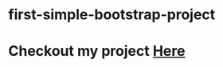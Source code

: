 # first-simple-bootstrap-project
<h1>Checkout my project <a href="https://yas-tm.github.io/first-simple-bootstrap-project">Here</a></h1>
